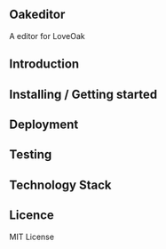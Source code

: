 ## Oakeditor

A editor for LoveOak

## Introduction
## Installing / Getting started
## Deployment
## Testing
## Technology Stack
## Licence

MIT License